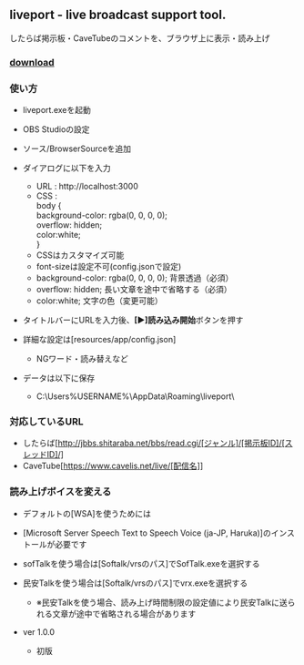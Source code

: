 ## liveport  - live broadcast support tool.
したらば掲示板・CaveTubeのコメントを、ブラウザ上に表示・読み上げ  
### [download](https://github.com/odangosan/liveport/releases)
### 使い方
* liveport.exeを起動
* OBS Studioの設定
* ソース/BrowserSourceを追加
* ダイアログに以下を入力
  * URL : http://localhost:3000
  * CSS :  
  body {  
    background-color: rgba(0, 0, 0, 0);  
    overflow: hidden;  
    color:white;  
    }
  * CSSはカスタマイズ可能
  * font-sizeは設定不可(config.jsonで設定)
  * background-color: rgba(0, 0, 0, 0); 背景透過（必須）
  * overflow: hidden; 長い文章を途中で省略する（必須）
  * color:white; 文字の色（変更可能）
* タイトルバーにURLを入力後、**[▶]読み込み開始**ボタンを押す
* 詳細な設定は[resources/app/config.json]
  * NGワード・読み替えなど

* データは以下に保存
  * C:\Users\%USERNAME%\AppData\Roaming\liveport\

### 対応しているURL
 * したらば[http://jbbs.shitaraba.net/bbs/read.cgi/[ジャンル]/[掲示板ID]/[スレッドID]/]
 * CaveTube[https://www.cavelis.net/live/[配信名]] 

### 読み上げボイスを変える
 * デフォルトの[WSA]を使うためには
  * [Microsoft Server Speech Text to Speech Voice (ja-JP, Haruka)]のインストールが必要です
 * sofTalkを使う場合は[Softalk/vrsのパス]でSofTalk.exeを選択する
 * 民安Talkを使う場合は[Softalk/vrsのパス]でvrx.exeを選択する
   * ※民安Talkを使う場合、読み上げ時間制限の設定値により民安Talkに送られる文章が途中で省略される場合があります

* ver 1.0.0
  * 初版
